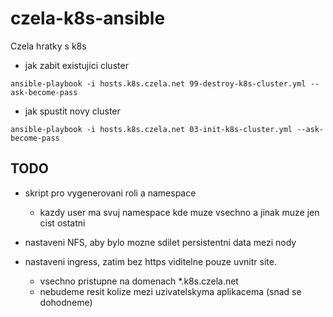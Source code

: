 # czela-k8s-ansible

Czela hratky s k8s

- jak zabit existujici cluster
```
ansible-playbook -i hosts.k8s.czela.net 99-destroy-k8s-cluster.yml --ask-become-pass
```
- jak spustit novy cluster
```
ansible-playbook -i hosts.k8s.czela.net 03-init-k8s-cluster.yml --ask-become-pass
```

## TODO
- skript pro vygenerovani roli a namespace
    - kazdy user ma svuj namespace kde muze vsechno a jinak muze jen cist ostatni

- nastaveni NFS, aby bylo mozne sdilet persistentni data mezi nody

- nastaveni ingress, zatim bez https viditelne pouze uvnitr site.
    - vsechno pristupne na domenach *.k8s.czela.net
    - nebudeme resit kolize mezi uzivatelskyma aplikacema (snad se dohodneme)


